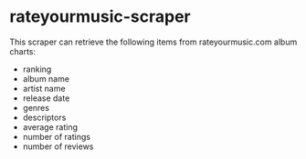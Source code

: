 # rateyourmusic-scraper

This scraper can retrieve the following items from rateyourmusic.com album charts:
* ranking
* album name
* artist name
* release date
* genres
* descriptors
* average rating
* number of ratings
* number of reviews
